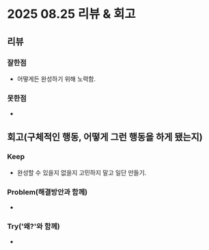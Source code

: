 # 2025 08.25 리뷰 & 회고

## 리뷰

### 잘한점

- 어떻게든 완성하기 위해 노력함.

### 못한점

- 

## 회고(구체적인 행동, 어떻게 그런 행동을 하게 됐는지)

### Keep

- 완성할 수 있을지 없을지 고민하지 말고 일단 만들기.

### Problem(해결방안과 함께)

- 

### Try('왜?'와 함께)

- 